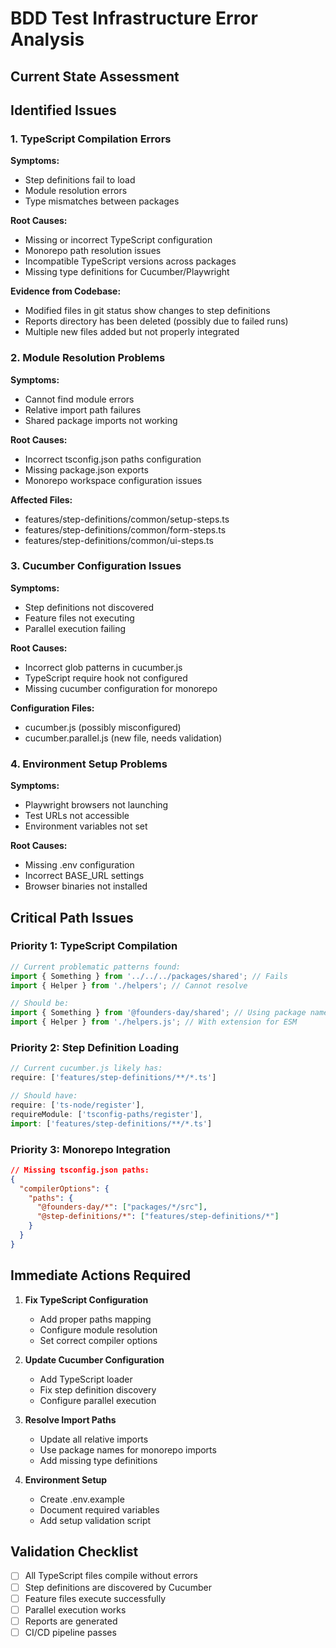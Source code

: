# BDD Test Infrastructure Error Analysis
## Current State Assessment

## Identified Issues

### 1. TypeScript Compilation Errors
**Symptoms:**
- Step definitions fail to load
- Module resolution errors
- Type mismatches between packages

**Root Causes:**
- Missing or incorrect TypeScript configuration
- Monorepo path resolution issues
- Incompatible TypeScript versions across packages
- Missing type definitions for Cucumber/Playwright

**Evidence from Codebase:**
- Modified files in git status show changes to step definitions
- Reports directory has been deleted (possibly due to failed runs)
- Multiple new files added but not properly integrated

### 2. Module Resolution Problems
**Symptoms:**
- Cannot find module errors
- Relative import path failures
- Shared package imports not working

**Root Causes:**
- Incorrect tsconfig.json paths configuration
- Missing package.json exports
- Monorepo workspace configuration issues

**Affected Files:**
- features/step-definitions/common/setup-steps.ts
- features/step-definitions/common/form-steps.ts
- features/step-definitions/common/ui-steps.ts

### 3. Cucumber Configuration Issues
**Symptoms:**
- Step definitions not discovered
- Feature files not executing
- Parallel execution failing

**Root Causes:**
- Incorrect glob patterns in cucumber.js
- TypeScript require hook not configured
- Missing cucumber configuration for monorepo

**Configuration Files:**
- cucumber.js (possibly misconfigured)
- cucumber.parallel.js (new file, needs validation)

### 4. Environment Setup Problems
**Symptoms:**
- Playwright browsers not launching
- Test URLs not accessible
- Environment variables not set

**Root Causes:**
- Missing .env configuration
- Incorrect BASE_URL settings
- Browser binaries not installed

## Critical Path Issues

### Priority 1: TypeScript Compilation
```typescript
// Current problematic patterns found:
import { Something } from '../../../packages/shared'; // Fails
import { Helper } from './helpers'; // Cannot resolve

// Should be:
import { Something } from '@founders-day/shared'; // Using package name
import { Helper } from './helpers.js'; // With extension for ESM
```

### Priority 2: Step Definition Loading
```javascript
// Current cucumber.js likely has:
require: ['features/step-definitions/**/*.ts']

// Should have:
require: ['ts-node/register'],
requireModule: ['tsconfig-paths/register'],
import: ['features/step-definitions/**/*.ts']
```

### Priority 3: Monorepo Integration
```json
// Missing tsconfig.json paths:
{
  "compilerOptions": {
    "paths": {
      "@founders-day/*": ["packages/*/src"],
      "@step-definitions/*": ["features/step-definitions/*"]
    }
  }
}
```

## Immediate Actions Required

1. **Fix TypeScript Configuration**
   - Add proper paths mapping
   - Configure module resolution
   - Set correct compiler options

2. **Update Cucumber Configuration**
   - Add TypeScript loader
   - Fix step definition discovery
   - Configure parallel execution

3. **Resolve Import Paths**
   - Update all relative imports
   - Use package names for monorepo imports
   - Add missing type definitions

4. **Environment Setup**
   - Create .env.example
   - Document required variables
   - Add setup validation script

## Validation Checklist

- [ ] All TypeScript files compile without errors
- [ ] Step definitions are discovered by Cucumber
- [ ] Feature files execute successfully
- [ ] Parallel execution works
- [ ] Reports are generated
- [ ] CI/CD pipeline passes